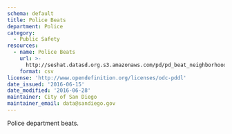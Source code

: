```yaml
---
schema: default
title: Police Beats
department: Police
category:
  - Public Safety
resources:
  - name: Police Beats
    url: >-
      http://seshat.datasd.org.s3.amazonaws.com/pd/pd_beat_neighborhoods_datasd.csv
    format: csv
license: 'http://www.opendefinition.org/licenses/odc-pddl'
date_issued: '2016-06-15'
date_modified: '2016-06-28'
maintainer: City of San Diego
maintainer_email: data@sandiego.gov
---
```

Police department beats.

